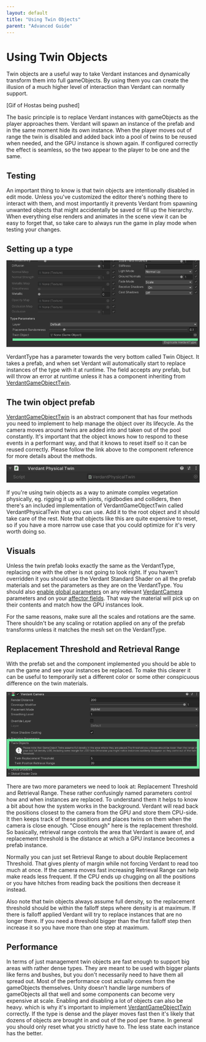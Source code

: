 ```yaml
---
layout: default
title: "Using Twin Objects"
parent: "Advanced Guide"
---
```


# Using Twin Objects
Twin objects are a useful way to take Verdant instances and dynamically transform them into full gameObjects. By using them you can create the illusion of a much higher level of interaction than Verdant can normally support.

[Gif of Hostas being pushed]

The basic principle is to replace Verdant instances with gameObjects as the player approaches them. Verdant will spawn an instance of the prefab and in the same moment hide its own instance. When the player moves out of range the twin is disabled and added back into a pool of twins to be reused when needed, and the GPU instance is shown again. If configured correctly the effect is seamless, so the two appear to the player to be one and the same.

## Testing
An important thing to know is that twin objects are intentionally disabled in edit mode. Unless you've customized the editor there's nothing there to interact with them, and most importantly it prevents Verdant from spawning unwanted objects that might accidentally be saved or fill up the hierarchy. When everything else renders and animates in the scene view it can be easy to forget that, so take care to always run the game in play mode when testing your changes.

## Setting up a type

![A screenshot of the bottom of the VerdantType inspector. The Twin Object field is highlighted](Media/VerdantTypeTwinObjectField.png "Twin Object Field")

VerdantType has a parameter towards the very bottom called Twin Object. It takes a prefab, and when set Verdant will automatically start to replace instances of the type with it at runtime. The field accepts any prefab, but will throw an error at runtime unless it has a component inheriting from [VerdantGameObjectTwin](../ComponentReference/VerdantGameObjectTwin.html). 

## The twin object prefab
[VerdantGameObjectTwin](../ComponentReference/VerdantGameObjectTwin.html) is an abstract component that has four methods you need to implement to help manage the object over its lifecycle. As the camera moves around twins are added into and taken out of the pool constantly. It's important that the object knows how to respond to these events in a performant way, and that it knows to reset itself so it can be reused correctly. Please follow the link above to the component reference for more details about the methods.

![A screenshot of the VerdantPhysicalTwin component](Media/VerdantPhysicalTwinComponent.png "VerdantPhysicalTwin component")

If you're using twin objects as a way to animate complex vegetation physically, eg. rigging it up with joints, rigidbodies and colliders, then there's an included implementation of VerdantGameObjectTwin called VerdantPhysicalTwin that you can use. Add it to the root object and it should take care of the rest. Note that objects like this are quite expensive to reset, so if you have a more narrow use case that you could optimize for it's very worth doing so.

## Visuals
Unless the twin prefab looks exactly the same as the VerdantType, replacing one with the other is not going to look right. If you haven't overridden it you should use the Verdant Standard Shader on all the prefab materials and set the parameters as they are on the VerdantType. You should also [enable global parameters](AccessingVerdantData.html) on any relevant [VerdantCamera](../ComponentReference/VerdantCamera.html) parameters and on your [affector fields](../ComponentReference/Fields). That way the material will pick up on their contents and match how the GPU instances look.

For the same reasons, make sure all the scales and rotations are the same. There shouldn't be any scaling or rotation applied on any of the prefab transforms unless it matches the mesh set on the VerdantType.

## Replacement Threshold and Retrieval Range

With the prefab set and the component implemented you should be able to run the game and see your instances be replaced. To make this clearer it can be useful to temporarily set a different color or some other conspicuous difference on the twin materials.  

![A screenshot of the VerdantCamera component highlighting the Replacement Threshold and Retrieval Range parameters under the Twin Object menu](Media/VerdantCameraTwinObjectSettings.png "VerdantCamera Twin Object Parameters")

There are two more parameters we need to look at: Replacement Threshold and Retrieval Range. These rather confusingly named parameters control how and when instances are replaced. To understand them it helps to know a bit about how the system works in the background. Verdant will read back the positions closest to the camera from the GPU and store them CPU-side. It then keeps track of these positions and places twins on them when the camera is close enough. "Close enough" here is the replacement threshold. So basically, retrieval range controls the area that Verdant is aware of, and replacement threshold is the distance at which a GPU instance becomes a prefab instance.

Normally you can just set Retrieval Range to about double Replacement Threshold. That gives plenty of margin while not forcing Verdant to read too much at once. If the camera moves fast increasing Retrieval Range can help make reads less frequent. If the CPU ends up chugging on all the positions or you have hitches from reading back the positions then decrease it instead.

Also note that twin objects always assume full density, so the replacement threshold should be within the falloff steps where density is at maximum. If there is falloff applied Verdant will try to replace instances that are no longer there. If you need a threshold bigger than the first falloff step then increase it so you have more than one step at maximum.

## Performance

In terms of just management twin objects are fast enough to support big areas with rather dense types. They are meant to be used with bigger plants like ferns and bushes, but you don't necessarily need to have them all spread out. Most of the performance cost actually comes from the gameObjects themselves. Unity doesn't handle large numbers of gameObjects all that well and some components can become very expensive at scale. Enabling and disabling a lot of objects can also be heavy. which is why it's important to implement [VerdantGameObjectTwin](../ComponentReference/VerdantGameObjectTwin.html) correctly. If the type is dense and the player moves fast then it's likely that dozens of objects are brought in and out of the pool per frame. In general you should only reset what you strictly have to. The less state each instance has the better.

